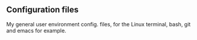 ## Configuration files

My general user environment config. files, for the Linux terminal,
bash, git and emacs for example.
